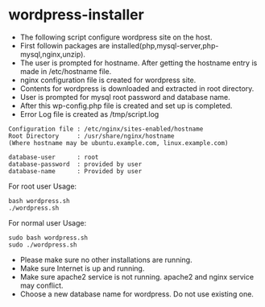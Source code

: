 # wordpress-installer

* The following script configure wordpress site on the host.
* First followin packages are installed(php,mysql-server,php-mysql,nginx,unzip).
* The user is prompted for hostname. After getting the hostname entry is made in /etc/hostname file.
* nginx configuration file is created for wordpress site.
* Contents for wordpress is downloaded and extracted in root directory.
* User is prompted for mysql root password and database name.
* After this wp-config.php file is created and set up is completed.
* Error Log file is created as /tmp/script.log
```
Configuration file : /etc/nginx/sites-enabled/hostname 
Root Directory     : /usr/share/nginx/hostname
(Where hostname may be ubuntu.example.com, linux.example.com) 

database-user      : root
database-password  : provided by user
database-name      : Provided by user
```
For root user
Usage:
```
bash wordpress.sh
./wordpress.sh
```
For normal user
Usage: 
```
sudo bash wordpress.sh
sudo ./wordpress.sh
```
* Please make sure no other installations are running.
* Make sure Internet is up and running.
* Make sure apache2 service is not running. apache2 and nginx service may conflict.
* Choose a new database name for wordpress. Do not use existing one.

